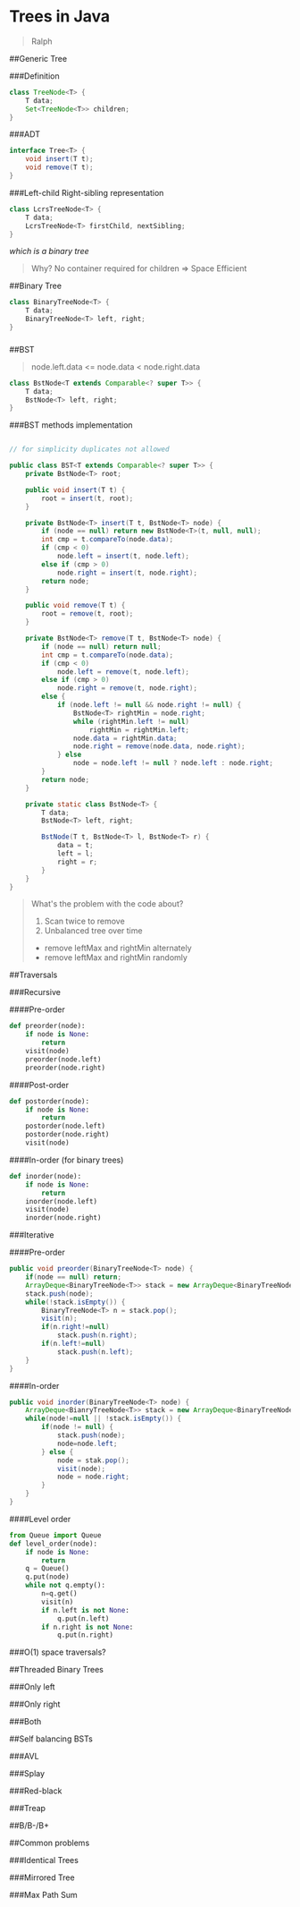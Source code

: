 # Trees in Java

> Ralph

##Generic Tree

###Definition

```java
class TreeNode<T> {
    T data;
    Set<TreeNode<T>> children;
}
```

###ADT

```java
interface Tree<T> {
    void insert(T t);
    void remove(T t);
}
```

###Left-child Right-sibling representation

```java
class LcrsTreeNode<T> {
    T data;
    LcrsTreeNode<T> firstChild, nextSibling;
}
```

*which is a binary tree*

> Why? No container required for children => Space Efficient


##Binary Tree

```java
class BinaryTreeNode<T> {
    T data;
    BinaryTreeNode<T> left, right;
}
```

### 

##BST

> node.left.data <= node.data < node.right.data

```java
class BstNode<T extends Comparable<? super T>> {
    T data;
    BstNode<T> left, right;
}
```

###BST methods implementation

```java

// for simplicity duplicates not allowed

public class BST<T extends Comparable<? super T>> {
    private BstNode<T> root;

    public void insert(T t) {
        root = insert(t, root);
    }

    private BstNode<T> insert(T t, BstNode<T> node) {
        if (node == null) return new BstNode<T>(t, null, null);
        int cmp = t.compareTo(node.data);
        if (cmp < 0)
            node.left = insert(t, node.left);
        else if (cmp > 0)
            node.right = insert(t, node.right);
        return node;
    }

    public void remove(T t) {
        root = remove(t, root);
    }

    private BstNode<T> remove(T t, BstNode<T> node) {
        if (node == null) return null;
        int cmp = t.compareTo(node.data);
        if (cmp < 0)
            node.left = remove(t, node.left);
        else if (cmp > 0)
            node.right = remove(t, node.right);
        else {
            if (node.left != null && node.right != null) {
                BstNode<T> rightMin = node.right;
                while (rightMin.left != null)
                    rightMin = rightMin.left;
                node.data = rightMin.data;
                node.right = remove(node.data, node.right);
            } else
                node = node.left != null ? node.left : node.right;
        }
        return node;
    }

    private static class BstNode<T> {
        T data;
        BstNode<T> left, right;

        BstNode(T t, BstNode<T> l, BstNode<T> r) {
            data = t;
            left = l;
            right = r;
        }
    }
}
```

> What's the problem with the code about?
>
> 1. Scan twice to remove
> 2. Unbalanced tree over time
>   - remove leftMax and rightMin alternately
>   - remove leftMax and rightMin randomly

##Traversals

###Recursive

####Pre-order

```python
def preorder(node):
    if node is None:
        return
    visit(node)
    preorder(node.left)
    preorder(node.right)
```

####Post-order

```python
def postorder(node):
    if node is None:
        return
    postorder(node.left)
    postorder(node.right)
    visit(node)
```

####In-order (for binary trees)

```python
def inorder(node):
    if node is None:
        return
    inorder(node.left)
    visit(node)
    inorder(node.right)
```



###Iterative

####Pre-order

```java
public void preorder(BinaryTreeNode<T> node) {
    if(node == null) return;
    ArrayDeque<BinaryTreeNode<T>> stack = new ArrayDeque<BinaryTreeNode<T>>();
    stack.push(node);
    while(!stack.isEmpty()) {
        BinaryTreeNode<T> n = stack.pop();
        visit(n);
        if(n.right!=null)
            stack.push(n.right);
        if(n.left!=null)
            stack.push(n.left);
    }
}
```

####In-order

```java
public void inorder(BinaryTreeNode<T> node) {
    ArrayDeque<BianryTreeNode<T>> stack = new ArrayDeque<BinaryTreeNode<T>>();
    while(node!=null || !stack.isEmpty()) {
        if(node != null) {
            stack.push(node);
            node=node.left;
        } else {
            node = stak.pop();
            visit(node);
            node = node.right;
        }
    }
}
```

####Level order

```python
from Queue import Queue
def level_order(node):
    if node is None:
        return
    q = Queue()
    q.put(node)
    while not q.empty():
        n=q.get()
        visit(n)
        if n.left is not None:
            q.put(n.left)
        if n.right is not None:
            q.put(n.right)
```

###O(1) space traversals?

##Threaded Binary Trees

###Only left

###Only right

###Both


##Self balancing BSTs

###AVL

###Splay

###Red-black

###Treap

##B/B-/B+

##Common problems

###Identical Trees

###Mirrored Tree

###Max Path Sum
